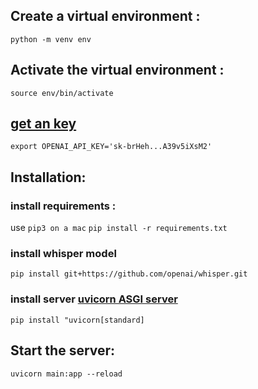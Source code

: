 
## Create a virtual environment :
```
python -m venv env
```
## Activate the virtual environment :
```
source env/bin/activate
```

## [get an key](https://platform.openai.com/account/api-keys)

`export OPENAI_API_KEY='sk-brHeh...A39v5iXsM2'`

## Installation:

### install requirements :
use `pip3 on a mac`
`pip install -r requirements.txt`

### install whisper model
`pip install git+https://github.com/openai/whisper.git`

### install server [uvicorn ASGI server](https://www.uvicorn.org/)
`pip install "uvicorn[standard]`

## Start the server:
`uvicorn main:app --reload`